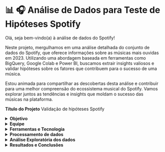 # 📊 🎧 Análise de Dados para Teste de Hipóteses Spotify

Olá, seja bem-vindo(a) à análise de dados do Spotify!

Neste projeto, mergulhamos em uma análise detalhada do conjunto de dados do Spotify, que oferece informações sobre as músicas mais ouvidas em 2023. Utilizando uma abordagem baseada em ferramentas como BigQuery, Google Colab e Power BI, buscamos extrair insights valiosos e validar hipóteses sobre os fatores que contribuem para o sucesso de uma música.

Estou animada para compartilhar as descobertas desta análise e contribuir para uma melhor compreensão do ecossistema musical do Spotify. Vamos explorar juntos as tendências e insights que moldam o sucesso das músicas na plataforma.


**Título do Projeto**
Validação de hipóteses Spotify


<details>
<summary><b>Objetivo</b></summary>
  
O objetivo principal deste projeto foi aplicar testes estatísticos, como correlação, teste de significância e regressão linear, para validar ou refutar hipóteses relevantes. Essas análises visam fornecer descobertas valiosas para uma gravadora que busca entender o contexto da indústria musical para lançar um novo artista

**Contexto**


A indústria musical faz parte de um ambiente que está em constante evolução e é altamente competitivo, a chave para o triunfo reside na capacidade de tomar decisões estratégicas guiadas por dados.

Nesse cenário desafiador uma gravadora visionária se depara com a missão extraordinária de lançar um novo artista no firmamento musical global , ela dispõe um tesouro em sua mãos que são os dados do spotify, repleto de insights valiosos sobre as músicas que dominaram as paradas em 2023.
</details>


<details>
<summary><b>Equipe</b></summary>



  Lays Silva e Nicole Machado Corrêa

</details>


<details>
<summary><b>Ferramentas e Tecnologia</b></summary>



**BigQuery:** O BigQuery é um serviço de armazenamento e análise de dados na nuvem fornecido pelo Google Cloud Platform. Ele oferece capacidade escalável para armazenar grandes volumes de dados e realizar consultas SQL de forma rápida e eficiente. No contexto deste projeto, o BigQuery foi utilizado para importar as bases de dados, limpar e tratar os dados iniciais, realizar manipulações e alterações os tipos de dados, além de criar variáveis adicionais conforme necessário.

**Google Colab:** Uma plataforma de desenvolvimento baseada em nuvem, foram conduzidos os testes de significância estatística. Esta ferramenta permite escrever e executar código Python de forma colaborativa e eficiente, aproveitando recursos computacionais como GPU e TPU. Os testes de significância foram realizados para avaliar a validade estatística das hipóteses levantadas durante a análise de dados. O ambiente interativo do Google Colab proporcionou uma experiência flexível e acessível para conduzir esses testes, permitindo uma análise robusta dos resultados.

**Python:** Uma linguagem de programação versátil e poderosa, foi empregado neste projeto para conduzir uma análise de regressão linear. Além disso, Python foi utilizado para criar gráficos de dispersão.

**Power BI:** Uma ferramenta de visualização de dados da Microsoft, desempenhou um papel fundamental neste projeto ao criar um dashboard abrangente e informativo. Este dashboard integrava diversos dados da base de dados, proporcionando uma visão holística e detalhada do cenário da indústria musical em 2023.A capacidade de conectar e consolidar dados de diferentes fontes, a ampla variedade de opções de visualização e a facilidade de compartilhamento foram aspectos essenciais que contribuíram para a criação de um painel.


</details>


<details>
<summary><b>Processamento de dados</b></summary>


<details>
<summary><b>Obtenção de dados</b></summary>
  
Os dados foram obtidos através arquivos CVS nomeados como "track_in_spotify", "track_in_competition" e "track,technical_info".


**Importação da base de dados**

A primeira fase deste projeto consistiu na importação das bases de dados para o ambiente do BigQuery no Google Cloud. Dentro da opção "BigQuery", foi criada uma pasta denominada "projeto-2-hipoteses". Para isso, foram importadas as tabelas diretamente através do upload de arquivos, adicionando os três arquivos CSV correspondentes a  "track_in_spotify", "track_in_competition" e "track_technical_info" dentro de uma subpasta denominada "dados_spotify". Essa abordagem permitiu uma organização estruturada e acessível dos dados, facilitando sua manipulação e análise subsequentes.

* Descrição das tabelas:

**track_in_spotify:** A tabela "track_in_spotify" contém informações sobre as músicas disponíveis no Spotify. Ela inclui o identificador exclusivo da música (track_id), o nome da música (track_name), o nome do(s) artista(s) (artist(s)_name), o número de artistas que contribuíram na música (artist_count), o ano, mês e dia em que a música foi lançada (released_year, released_month, released_day), o número de listas de reprodução do Spotify em que a música está incluída (in_spotify_playlists), a presença e posição da música nas paradas do Spotify (in_spotify_charts) e o número total de streams, representando o número de vezes que a música foi ouvida pelos usuários do Spotify (streams). Essa tabela fornece uma visão abrangente das características e do desempenho das músicas na plataforma de streaming.

**track_in_competition:** A tabela "track_in_competition" oferece insights sobre a competição das músicas em outras plataformas de streaming, além do Spotify. Ela inclui o identificador exclusivo da música (track_id) e informações sobre sua presença e desempenho em serviços como Apple Music, Deezer e Shazam. Para cada plataforma, são registrados o número de listas de reprodução em que a música está incluída (in_apple_playlists, in_deezer_playlists), bem como sua posição e classificação nas respectivas paradas de sucesso (in_apple_charts, in_deezer_charts, in_shazam_charts). Essa tabela permite uma análise comparativa do desempenho das músicas em diferentes plataformas de streaming, fornecendo uma visão abrangente da sua popularidade e alcance entre os usuários.

**track_technical_info:** A tabela "track_technical_info" contém informações técnicas detalhadas sobre as músicas. Ela inclui o identificador exclusivo da música (track_id) e uma série de métricas que descrevem características musicais específicas. Estas métricas incluem o número de batidas por minuto (bpm), indicando o ritmo da música, a porcentagem de danceability, que representa o quão adequada a música é para dançar, o valence, indicando a positividade do conteúdo musical, a energia (energy) percebida da música, a acústica(acusticness), representando a quantidade de som acústico presente, a instrumentabilidade (instrumentality_),  indicando a quantidade de conteúdo instrumental, a porcentagem de liveness, que reflete a presença de elementos de performance ao vivo, e a speechiness, que representa a quantidade de palavras faladas na música. Essas informações fornecem uma compreensão detalhada das características musicais de cada faixa, possibilitando análises mais profundas sobre seu estilo, apelo emocional e potencial de engajamento com o público.

</details>

<details>
<summary><b> Limpeza dos dados</b></summary>

**Dados Nulos:**
Para identificar e tratar valores nulos no BigQuery, foram empregados comandos SQL, incluindo SELECT, FROM, WHERE e IS NULL, para localizar os valores nulos dentro de cada uma das variáveis das tabelas. Durante a análise, constatou-se a presença de 50 valores nulos na variável "in_shazam_charts" e 95 valores nulos na variável "key". Para abordar os valores nulos na variável "in_shazam_charts", optou-se por utilizar o valor da mediana para preenchê-los, uma vez que esse método resultou em uma variação mínima na média dos dados. Essa estratégia de tratamento foi escolhida para preservar a integridade e a representatividade dos dados, garantindo a qualidade da análise subsequente.

**Dados Duplicados:**
Para identificar e tratar valores duplicados no BigQuery, foram utilizados os comandos SQL COUNT, GROUP BY e HAVING. Durante a análise, foram identificados 10 valores duplicados para a variável "track_name". Para lidar com essa duplicidade, foram removidos 5 valores duplicados, garantindo a integridade e a consistência dos dados. Essa abordagem foi adotada para assegurar a precisão e a confiabilidade da análise subsequente, evitando distorções nos resultados devido a entradas duplicadas.
</details>

<details>
<summary><b> Transformação dos dados</b></summary>

**Dados fora do escopo da análise e discrepantes:**
Através de comandos SQL, como SELECT EXCEPT, foi decidido remover as variáveis "key" (tom musical da música) e "mode" (modo de música -maior ou menor), pois foram consideradas irrelevantes para o propósito da análise. Em relação aos dados discrepantes, foi utilizado o comando REGEXP REPLACE para manipulação de strings, corrigindo caracteres nas variáveis "track_name" e "artist_s__name". Para identificar discrepâncias em variáveis numéricas, como "streams", originalmente armazenada como string, empregaram-se os comandos MAX, MIN e AVG. Essa abordagem permitiu a identificação e correção de valores discrepantes, garantindo a qualidade e a confiabilidade dos dados.


**Conversão do tipo de dados da variável 'streams':**
A variável "streams", que originalmente estava no formato de string, foi convertida para um formato numérico utilizando o comando SAFE_CAST. Essa conversão permite que os dados sejam tratados e analisados de forma mais eficiente, possibilitando a realização de cálculos e análises estatísticas relevantes,proporcionando uma compreensão mais precisa do número total de streams de cada música no Spotify.


**Criação de novas variáveis:** 
Através dos comandos CONCAT, CAST e JOIN, foram criadas as seguintes variáveis:


* "release_date_concat": Esta variável foi criada com o propósito de combinar três variáveis: *"released_year", "released_month" e "released_day", formando uma única data que representa o ano, mês e dia de lançamento de uma música.

* "soma_playlists": Esta variável representa a soma de uma música em playlists do Spotify, Deezer e Apple, sendo criada através da concatenação das variáveis "in_spotify_playlists", "in_apple_playlists" e "in_deezer_playlists".

Obs: Não consideramos o Shazam, pois se trata de um aplicativo que identifica o nome da música que está tocando no ambiente, ele é útil para quem não conhece ou se esqueceu do nome da canção reproduzida.

* "count_music_artosolo": Esta variável foi criada para representar a quantidade de músicas por artista solo. Para sua criação, foram utilizados os comandos SQL WITH, COUNT e GROUP BY.

Essas variáveis foram criadas utilizando uma combinação de funções e comandos SQL para agregar e manipular os dados de forma significativa, proporcionando insights valiosos para análises posteriores.


**Consolidação dos dados:**
Ao término do processo, foi realizada a integração das tabelas 'track_in_competition', 'track_in_spotify' e 'track_technical_info' por meio dos comandos CREATE TABLE, LEFT JOIN e JOIN, resultando na criação da tabela 'dados_spotify_final'."

</details>

</details>


<details>
<summary><b> Análise Exploratória dos dados </b></summary>


<details>
<summary><b> Comportamento e visualização dos dados </b></summary>
  
Após importar os dados tratados para o ambiente do Power BI, realizamos uma análise exploratória para entender o comportamento dos dados e extrair insights valiosos. Esta etapa envolveu várias técnicas de visualização e análise estatística para compreender melhor as características dos dados.

* Agrupamento por Artista e por Música: Inicialmente, realizamos um agrupamento para verificar quantos streams havia por artista e por música. Essa análise nos permitiu entender a distribuição dos streams em relação aos artistas e às músicas, identificando padrões de popularidade e engajamento.

* Gráfico de Barras: Para visualizar essas distribuições, criamos gráficos de barras que destacavam a quantidade de streams por artista e por música. Esses gráficos proporcionaram uma representação visual clara e intuitiva da popularidade das músicas e dos artistas no Spotify.

* Estatísticas Descritivas: Além disso, calculamos os valores de média, mediana e desvio padrão das variáveis numéricas da tabela. Essas estatísticas descritivas nos forneceram insights sobre a tendência central e a dispersão dos dados, ajudando a identificar possíveis outliers e padrões de comportamento.
  
* Histograma: Para uma compreensão mais detalhada da distribuição das variáveis numéricas, criamos um histograma que mostra a frequência de ocorrência de diferentes faixas de valores. Esse histograma nos permitiram visualizar a forma e a dispersão dos dados, facilitando a identificação de padrões e tendências.
  
* Gráfico de Linhas:
Por fim, geramos um gráfico de linhas para visualizar o número de músicas lançadas por ano. Esse gráfico nos ajudou a entender a evolução temporal da produção musical e a identificar tendências ao longo do tempo.
  
</details>  

<details>
<summary><b> Cálculo de quartis </b></summary>

Para uma análise mais granular das características das músicas (“bpm”, “danceability”, “valence”, “energy”, “acousticness”, “instrumentalness”, “liveness” e “speechiness”) , decidimos categorizar as variáveis ​​que representam essas características em quartis, atribuindo valores de 1 a 4. . Essa abordagem nos permitiu agrupar as músicas com base em diferentes níveis dessas características, proporcionando uma compreensão mais detalhada de sua diversidade e distribuição.

Utilizamos uma combinação de comandos SQL, incluindo WITH, NTILE, OVER e ORDER BY, para realizar essa categorização de maneira eficiente e escalável. Primeiramente, definimos a lógica para a categorização dos quartis, atribuindo valores de 1 a 4 com base na distribuição das características das músicas na amostra de dados.

Essa categorização nos permitiu analisar as características das músicas de forma mais abrangente, identificando padrões e tendências em diferentes faixas de valores. Além disso, facilitou a comparação entre músicas com características semelhantes e a identificação de grupos distintos com base em suas características musicais.

</details>

<details>
<summary><b> Segmentação de Dados por Quartis </b></summary>
  
Para uma análise mais simplificada e interpretável, decidimos segmentar os dados em duas categorias distintas, denominadas "alta" e "baixa", para os quartis das variáveis que representam as características das músicas. Essa segmentação nos permitiu agrupar os valores dos quartis de maneira mais intuitiva, facilitando a comparação e interpretação dos resultados.



**Metodologia de Segmentação:**
Utilizamos uma abordagem baseada em regras simples para atribuir os valores dos quartis às categorias "alta" e "baixa". Os valores 1 e 2 foram agrupados na categoria "baixa", enquanto os valores 3 e 4 foram agrupados na categoria "alta". Para realizar essa segmentação, empregamos o comando IF para criar uma lógica de classificação e agregamos os resultados por meio do comando JOIN.

**Criação de Tabelas Matrizes:**
Para avaliar o comportamento das variáveis das características das músicas em relação ao número médio de streams, criamos tabelas matriz para cada uma das variáveis. Essas tabelas permitiram verificar o valor médio de streams para cada uma das duas categorias criadas (alta e baixa) em relação a cada variável.

Ao final, foi criada uma nova tabela utilizando o comando CREATE TABLE chamada “dados_spotify_categorizados".

</details>

<details>
<summary><b> Teste de correlação </b></summary>

Para validar as hipóteses inicialmente propostas neste projeto, realizamos o teste de correlação dentro do ambiente do BigQuery. Utilizamos o comando CORR para calcular a correlação entre as variáveis relevantes e investigar possíveis relações entre elas.

**Metodologia do Teste:**
Utilizamos uma abordagem estatística para avaliar a correlação entre as variáveis selecionadas. O teste de correlação nos permitiu determinar se existe uma relação linear entre duas variáveis e a direção (positiva ou negativa) e a força dessa relação.

**Comando Utilizado:**

* CORR: Utilizamos o comando CORR dentro do ambiente do BigQuery para calcular a matriz de correlação entre as variáveis de interesse. Esse comando nos forneceu uma visão geral das relações entre as variáveis e ajudou a identificar possíveis associações significativas.

**Benefícios do Teste:**
O teste de correlação nos permitiu avaliar a presença e a magnitude das relações entre as variáveis, fornecendo insights valiosos para a validação das hipóteses levantadas no início do projeto. Ao identificar correlações significativas, pudemos confirmar ou refutar  as relações esperadas entre as variáveis e orientar análises posteriores com base nos resultados obtidos. Esse teste foi essencial para fundamentar nossas conclusões e recomendações finais com base em evidências estatísticas sólidas.

</details>

<details>
<summary><b> Teste de significância (Mann-Whitney) </b></summary>

No ambiente do Google Colab, empregamos a linguagem Python para conduzir o teste de significância não paramétrico de Mann-Whitney, como parte da análise das hipóteses deste projeto. O objetivo principal desse teste foi determinar se existe uma diferença significativa entre dois grupos independentes de dados.

**Metodologia do Teste:**
O teste de Mann-Whitney é uma técnica estatística robusta que não requer que os dados sigam uma distribuição normal, tornando-o ideal para situações em que a normalidade dos dados é desconhecida. Ele avalia se existe uma diferença estatisticamente significativa entre as distribuições de duas amostras independentes, com base nos valores das observações.

**Vantagens do Teste:**
Uma das principais vantagens do teste de Mann-Whitney é sua capacidade de lidar com dados que não seguem uma distribuição normal. Isso o torna uma ferramenta valiosa para análises estatísticas em que a normalidade dos dados não pode ser assumida. Além disso, por ser um teste não paramétrico, ele é menos sensível a outliers e é mais robusto em relação a violações de pressupostos estatísticos.

**Implementação em Python:**
Utilizamos a linguagem Python no ambiente do Google Colab para implementar o teste de Mann-Whitney. Isso nos permitiu realizar uma análise estatística precisa e eficiente, aproveitando as bibliotecas e ferramentas disponíveis na linguagem para conduzir o teste de forma adequada.

**Importância do Teste:**
O teste de Mann-Whitney desempenhou um papel crucial na validação das hipóteses deste trabalho, fornecendo evidências estatísticas sólidas para suportar nossas conclusões. Ao determinar se existem diferenças significativas entre os grupos de dados analisados, este teste nos permitiu identificar padrões e tendências importantes, contribuindo para uma compreensão mais profunda do fenômeno em estudo.
</details>

<details>
<summary><b> Teste de Regressão Linear (Mann-Whitney) </b></summary>
  
Utilizando a linguagem Python, conduzimos uma análise de regressão linear como parte da investigação das hipóteses deste projeto. O objetivo principal dessa análise foi examinar as relações entre as variáveis selecionadas e determinar se existem associações significativas entre elas.

**Metodologia do Teste:**
A análise de regressão linear é uma técnica estatística poderosa que nos permite modelar e investigar a relação entre uma variável dependente e uma ou mais variáveis independentes. Neste contexto, empregamos a regressão linear para avaliar o impacto de determinadas variáveis sobre uma variável de interesse e identificar padrões ou tendências nos dados.

**Visualização dos Resultados:**
Além da análise estatística, criamos gráficos de dispersão para visualizar o comportamento das variáveis em cada uma das hipóteses do projeto. Esses gráficos nos forneceram uma representação visual das relações entre as variáveis e ajudaram a identificar padrões ou tendências nos dados.

**Importância da Análise:**
A análise de regressão linear desempenhou um papel crucial na investigação das hipóteses deste projeto, fornecendo insights sobre a natureza das relações entre as variáveis estudadas. Ao identificar associações significativas, pudemos validar nossas hipóteses e compreender melhor os fatores que influenciam as variáveis de interesse.

**Implementação em Python:**
Utilizamos a linguagem Python para implementar a análise de regressão linear, aproveitando as bibliotecas e ferramentas disponíveis na linguagem para conduzir a análise de forma eficiente e precisa. A flexibilidade e a robustez do Python nos permitiram explorar as relações entre as variáveis e extrair insights valiosos dos dados.
</details>

</details>

<details>
<summary><b> Resultados e Conclusões </b></summary>

Conclusões da Análise Exploratória dos Dados

<details>
<summary><b> Hipótese 1 - Impacto BPM nos Streams </b></summary>

A suposição inicial de que músicas com um maior número de batidas por minuto (BPM) teriam um maior número de streams não foi confirmada pela análise exploratória dos dados. Os resultados dos testes estatísticos revelaram o seguinte:

**Teste de Correlação:**
O coeficiente de correlação entre as variáveis "bpm" e "streams" foi calculado como -0.0009, indicando uma correlação negativa muito fraca entre elas. Esse valor sugere que não há uma associação significativa entre o BPM e o número de streams das músicas.

**Teste de Significância (Mann-Whitney):**
Ao analisar as categorias "alta" e "baixa" da variável "bpm" em relação ao número de streams, não foi encontrada diferença significativa entre elas. Isso indica que o BPM não parece influenciar de forma significativa o número de streams das músicas.

**Teste de Regressão Linear:**
O teste de regressão linear apresentou um valor de p = 0.944 para a variável independente "bpm". Esse valor elevado de p indica que o BPM não é estatisticamente significativo para prever os streams. Em outras palavras, o BPM não é um bom preditor do número de streams das músicas.

**Conclusão Geral:**
Com base nos resultados desses testes estatísticos, não encontramos evidências estatísticas que sustentem a ideia de uma relação significativa entre as variáveis "bpm" e "streams". Portanto, não podemos afirmar que o BPM das músicas influencia diretamente o número de streams no Spotify. Outros fatores podem ter um papel mais significativo na popularidade e no sucesso das músicas na plataforma.


</details>

<details>
<summary><b> Hipótese 2 - Correlação entre o Ranking do Spotify e Outras Plataformas </b></summary>

Os testes realizados confirmaram a hipótese inicial de que as músicas mais populares no ranking do Spotify também têm um desempenho semelhante nas plataformas Deezer e Apple. Os resultados dos testes estatísticos são os seguintes:

**Teste de Correlação:**
As correlações entre o ranking do Spotify e as plataformas Deezer e Apple foram calculadas como 0.5998 e 0.5519, respectivamente. Esses valores indicam uma correlação positiva entre as plataformas, sugerindo que as músicas populares no Spotify tendem a ter um desempenho semelhante nas plataformas Deezer e Apple.

**Teste de Regressão Linear:**
As regressões aplicadas apresentaram valores de p < 0.05, o que indica que há uma evidência estatisticamente significativa para a relação entre as músicas populares no ranking do Spotify e seu desempenho nas plataformas Deezer e Apple. Em outras palavras, as músicas que são populares no Spotify têm uma associação estatisticamente significativa com as plataformas Deezer e Apple.

**Conclusão Geral:**
Com base nos resultados desses testes estatísticos, podemos concluir que há uma associação estatisticamente significativa entre a popularidade das músicas no ranking do Spotify e seu desempenho nas plataformas Deezer e Apple. Portanto, a hipótese de que as músicas mais populares no Spotify também são populares nas plataformas Deezer e Apple foi validada. Isso sugere que o sucesso de uma música em uma plataforma de streaming pode influenciar seu desempenho em outras plataformas, indicando uma tendência geral no comportamento dos usuários.
</details>

<details>
<summary><b> Hipótese 3 - Correlação entre a Presença em Playlists e o Número de Streams  </b></summary>
Os testes realizados confirmaram a hipótese de que a presença de uma música em um maior número de playlists está correlacionada com um aumento significativo no número de streams. Abaixo estão os resultados dos testes estatísticos:

**Teste de Correlação:**
Após análises, verificou-se uma correlação positiva entre a presença de uma música em playlists e o número de streams, com um valor de p = 0.7835. Esse resultado indica que há uma correlação significativa entre as duas variáveis, confirmando a hipótese de que uma maior presença em playlists está associada a um aumento no número de streams.

**Teste de Regressão Linear:**
O teste de regressão revelou um R-quadrado de 0.625, o que significa que aproximadamente 62.5% da variabilidade nos streams pode ser explicada pela presença de uma música em playlists. Esse valor indica uma relação moderadamente forte entre as variáveis e sugere que a presença em playlists é um fator significativo na determinação do número de streams de uma música.

**Conclusão Geral:**
Com base nos resultados dos testes estatísticos, pode-se concluir que há uma relação significativa entre a presença de uma música em playlists e o aumento no número de streams. Isso confirma a importância das playlists como impulsionadores de sucesso para as músicas no ambiente de streaming. Portanto, a hipótese de que a presença em playlists está correlacionada com o número de streams foi validada.

</details>

<details>
<summary><b> Hipótese 4 - Relação entre o Número de Músicas de um Artista e o Total de Streams no Spotify  </b></summary>

Os resultados da análise indicam uma correlação positiva e significativa entre o número de músicas disponíveis de um artista no Spotify e o total de streams acumulados. Os testes estatísticos realizados revelaram o seguinte:

**Teste de Correlação:**
Foi observada uma correlação positiva entre o número de músicas de um artista e o total de streams no Spotify, com um valor de p = 0.7783. Esse resultado sugere uma associação significativa entre as duas variáveis, apoiando a hipótese de que um maior catálogo de músicas está relacionado a um aumento nos streams.

**Teste de Regressão Linear:**
O teste de regressão linear apresentou um R-quadrado de 0.606, indicando que aproximadamente 60.6% da variação nos streams pode ser explicada pelo número de músicas de um artista no Spotify. Esse valor aponta para uma relação positiva e substancial entre as variáveis, evidenciando que um aumento no número de faixas está associado a um aumento significativo na quantidade de streams.

**Conclusão Geral:**
Com base nos resultados dos testes estatísticos, podemos concluir que existe uma relação estatisticamente significativa entre o número de músicas de um artista e o total de streams no Spotify. Isso destaca a importância da disponibilidade do catálogo de um artista para o sucesso na plataforma de streaming. Portanto, a hipótese de que o número de faixas de um artista está relacionado ao número de streams foi validada.

</details>

<details>
<summary><b> Hipótese 5- Influência das Características Musicais no Número de Streams no Spotify  </b></summary>

Após análise, concluiu-se que as características das músicas têm impacto variado no sucesso em termos de número de streams no Spotify. Os resultados dos testes estatísticos são os seguintes:

**Teste de Correlação:**
Observou-se uma correlação negativa muito fraca entre todas as características das músicas e o número de streams no Spotify, com valores próximos de zero. Isso sugere uma relação mínima ou inexistente entre essas variáveis.

**Teste de Significância:**
Apenas a variável "speechiness" apresentou diferença significativa entre suas categorias e o número de streams. Isso indica que o conteúdo falado na música tem alguma influência no número de streams, mas as outras características não demonstraram uma diferença significativa.

**Teste de Regressão Linear:**
A análise de regressão linear mostrou que algumas características da música, como "danceability" e "speechiness", têm uma influência significativa no número de streams. No entanto, outras características, como "valence", "energy", "acousticness", "instrumentalness" e "liveness", não apresentaram uma relação estatisticamente significativa com os streams.

**Conclusão Geral:**
Considerando os resultados dos testes estatísticos e a análise dos coeficientes de regressão, optou-se por refutar a hipótese de que as características das músicas influenciam o sucesso em termos de número de streams no Spotify. Embora algumas características, como "danceability" e "speechiness", pareçam ter impacto significativo, outras não demonstraram uma associação clara com o número de streams. Portanto, a influência das características musicais no sucesso das músicas em termos de streams no Spotify não pode ser generalizada, e a relação entre essas variáveis é mais complexa do que inicialmente previsto.
</details>

<details>
<summary><b> 💡 Recomendações  </b></summary>

Com base nas conclusões da análise exploratória dos dados e no objetivo de ajudar o novo artista a alcançar o sucesso, aqui estão algumas sugestões:

**Diversificação do Conteúdo Musical:** Embora as características das músicas não demonstram uma influência clara no número de streams, é importante diversificar o conteúdo musical para atrair uma ampla audiência. É recomendável experimentar criar músicas com diferentes estilos, ritmos e letras para atingir diferentes públicos-alvo.

**Aproveitar Plataformas de Playlist:** A presença em playlists é um fator significativo para o sucesso no Spotify. Portanto, é recomendável concentrar-se em promover músicas para curadores de playlists (responsável por criar as playlists editoriais da maneira mais segmentada possível, casando com o público alvo daquele gênero e organizando as músicas que fazem sentido estar dentro da playlist) e tentar garantir inclusões em playlists populares. Isso pode ser feito através de networking, promoção ativa e envio direto das  músicas do novo artista para os curadores.

**Foco na Qualidade do Conteúdo Falado:** A variável "speechiness" mostrou ter alguma influência no número de streams. Embora refutamos a análise olhando para o contexto geral, é importante prestar atenção à qualidade e ao conteúdo das partes faladas em suas músicas, como letras e interlúdios, garantindo que sejam cativantes e envolventes para os ouvintes.

**Engajamento com a Audiência:** É recomendável construir uma forte presença nas redes sociais e interagir regularmente com a base de fãs. Respondendo a comentários, participando de conversas e compartilhando conteúdos exclusivos para manter os fãs engajados e criar uma comunidade em torno da música do novo artista.

**Replicação de Estratégias Bem-Sucedidas:** Observar a correlação positiva entre as músicas mais populares no Spotify e seu desempenho nas plataformas Deezer e Apple sugere que estratégias bem-sucedidas no Spotify podem ser replicadas em outras plataformas de streaming. A gravadora pode explorar essas oportunidades para maximizar o alcance do novo artista e aumentar sua base de fãs em diferentes plataformas.

**Análise Contínua de Dados:** É recomendável se manter atualizado com as tendências do mercado musical e analisar continuamente os dados de streaming das  músicas do novo artista. Isso permitirá ajustes e adaptações em sua estratégia conforme necessário para maximizar seu potencial de sucesso.

**Colaborações com Artistas Reconhecidos:** Se possível  sugerimos parcerias com artistas já estabelecidos que podem ajudar a aumentar a visibilidade do novo artista. Procure colaborações com artistas que tenham um grande número de seguidores nas plataformas de streaming, o que pode levar a um aumento no número de streams.

Ao implementar essas sugestões e permanecer flexível e adaptável ao ambiente em constante mudança da indústria musical, o novo artista terá uma melhor chance de alcançar o sucesso desejado.

</details>

<details>
<summary><b> Links de interesse  </b></summary>

Teste Não paramétrico: https://www.inf.ufsc.br/~vera.carmo/Testes_de_Hipoteses/Testes_nao_parametricos_Mann-Whitney.pdf

</details>
